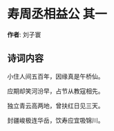 # 寿周丞相益公  其一

**作者**: 刘子寰

## 诗词内容

小住人间五百年，因缘真是午桥仙。

应期却笑河汾早，占节从教寇相先。

独立青云高两地，曾扶红日见三天。

封疆峻极连华岳，饮寿应宜吸锦川。

